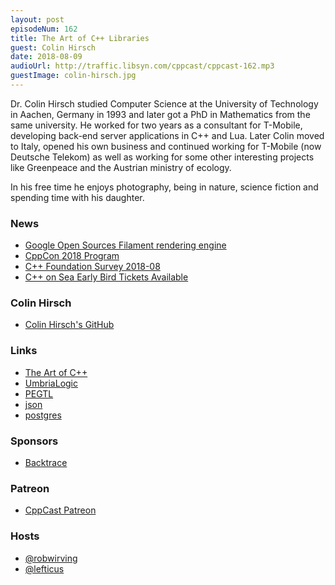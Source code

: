 ```yaml
---
layout: post
episodeNum: 162
title: The Art of C++ Libraries
guest: Colin Hirsch
date: 2018-08-09
audioUrl: http://traffic.libsyn.com/cppcast/cppcast-162.mp3
guestImage: colin-hirsch.jpg
---
```


Dr. Colin Hirsch studied Computer Science at the University of Technology in Aachen, Germany in 1993 and later got a PhD in Mathematics from the same university. He worked for two years as a consultant for T-Mobile, developing back-end server applications in C++ and Lua. Later Colin moved to Italy, opened his own business and continued working for T-Mobile (now Deutsche Telekom) as well as working for some other interesting projects like Greenpeace and the Austrian ministry of ecology.

In his free time he enjoys photography, being in nature, science fiction and spending time with his daughter.

### News ###

 - [Google Open Sources Filament rendering engine](https://github.com/google/filament)
 - [CppCon 2018 Program](https://cppcon2018.sched.com/)
 - [C++ Foundation Survey 2018-08](https://isocpp.org/blog/2018/08/survey-2018-08)
 - [C++ on Sea Early Bird Tickets Available](https://cpponsea.uk/news/registration-is-now-open-early-bird-tickets-available.html)
 
### Colin Hirsch ###

 - [Colin Hirsch's GitHub](https://github.com/ColinH?tab=stars)

### Links ###

 - [The Art of C++](https://taocpp.github.io/)
 - [UmbriaLogic](https://umbrialogic.com/)
 - [PEGTL](https://github.com/taocpp/PEGTL)
 - [json](https://github.com/taocpp/json)
 - [postgres](https://github.com/taocpp/postgres)

### Sponsors ###

- [Backtrace](https://backtrace.io/?utm_source=CppCast&utm_medium=CppCast)

### Patreon ###

- [CppCast Patreon](https://www.patreon.com/CppCast)

### Hosts ###

- [@robwirving](https://twitter.com/robwirving)
- [@lefticus](https://twitter.com/lefticus)

